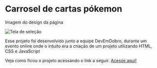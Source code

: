 <h1> Carrosel de cartas pókemon </h1>

<div class="container">
    <p> Imagem do design da página </p>
    <img src="file:///C:/Users/KAUE/Downloads/projetopoke" alt="Tela de seleção">
</div>

<p>Esse projeto foi desenvolvido junto a equipe DevEmDobro, durante um evento online onde o intuito era a criação de um projeto utilizando HTML, CSS e JavaScript</p>

<p> Veja como ficou o projeto acessando o link a seguir. <a href="https://kaue-dev.github.io/projeto-pokemon-slider/">Acesse aqui!</a></p>
